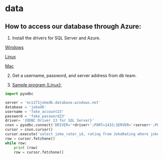 # data

## How to access our database through Azure:

1. Install the drivers for SQL Server and Azure. 

[Windows](https://sqlchoice.azurewebsites.net/en-us/sql-server/developer-get-started/python/windows/)

[Linux](https://www.microsoft.com/en-us/sql-server/developer-get-started/python/ubuntu/)

[Mac](https://sqlchoice.azurewebsites.net/en-us/sql-server/developer-get-started/python/mac/)

2. Get a username, password, and server address from db team.

3. [Sample program (Linux):](https://docs.microsoft.com/en-us/azure/sql-database/sql-database-connect-query-python)

```python
import pyodbc

server = 'ecs171jokedb.database.windows.net'
database = 'jokedb'
username = 'fake_account23'
password = 'fake_password23'
driver= '{ODBC Driver 13 for SQL Server}'
cnxn = pyodbc.connect('DRIVER='+driver+';PORT=1433;SERVER='+server+';PORT=1443;DATABASE='+database+';UID='+username+';PWD='+ password)
cursor = cnxn.cursor()
cursor.execute('select joke_rater_id, rating from JokeRating where joke_id=506')
row = cursor.fetchone()
while row:
    print (row)
    row = cursor.fetchone()
```
